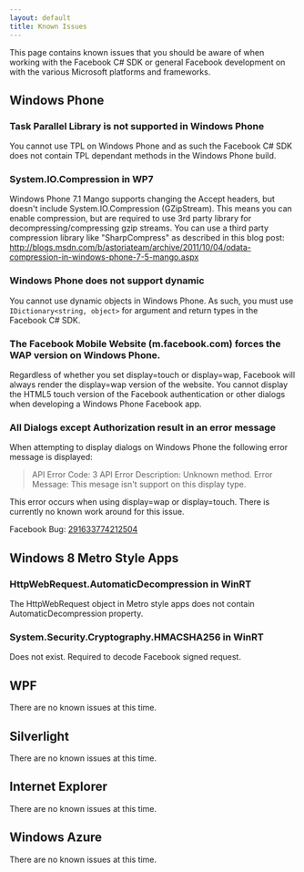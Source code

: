 ```yaml
---
layout: default
title: Known Issues
---
```


This page contains known issues that you should be aware of when working with the Facebook C# SDK or general Facebook development on with the various Microsoft platforms and frameworks.

## Windows Phone

### Task Parallel Library is not supported in Windows Phone
You cannot use TPL on Windows Phone and as such the Facebook C# SDK does not contain TPL dependant methods in the Windows Phone build.

### System.IO.Compression in WP7
Windows Phone 7.1 Mango supports changing the Accept headers, but doesn't include System.IO.Compression (GZipStream). This means you can enable compression, but are required to use 3rd party library for decompressing/compressing gzip streams. You can use a third party compression library like "SharpCompress" as described in this blog post: 
http://blogs.msdn.com/b/astoriateam/archive/2011/10/04/odata-compression-in-windows-phone-7-5-mango.aspx

### Windows Phone does not support dynamic
You cannot use dynamic objects in Windows Phone. As such, you must use ```IDictionary<string, object>``` for argument and return types in the Facebook C# SDK.

### The Facebook Mobile Website (m.facebook.com) forces the WAP version on Windows Phone.
Regardless of whether you set display=touch or display=wap, Facebook will always render the display=wap version of the website. You cannot display the HTML5 touch version of the Facebook authentication or other dialogs when developing a Windows Phone Facebook app.

### All Dialogs except Authorization result in an error message
When attempting to display dialogs on Windows Phone the following error message is displayed:

> API Error Code: 3
  API Error Description: Unknown method.
  Error Message: This mesage isn't support on this display type.

This error occurs when using display=wap or display=touch. There is currently no known work around for this issue. 

Facebook Bug: [291633774212504](https://developers.facebook.com/bugs/291633774212504)

## Windows 8 Metro Style Apps

### HttpWebRequest.AutomaticDecompression in WinRT
The HttpWebRequest object in Metro style apps does not contain AutomaticDecompression property.

### System.Security.Cryptography.HMACSHA256 in WinRT
Does not exist. Required to decode Facebook signed request.

## WPF
There are no known issues at this time.

## Silverlight
There are no known issues at this time.

## Internet Explorer
There are no known issues at this time.

## Windows Azure
There are no known issues at this time.